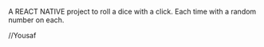 A REACT NATIVE project to roll a dice with a click.
Each time with a random number on each.

//Yousaf